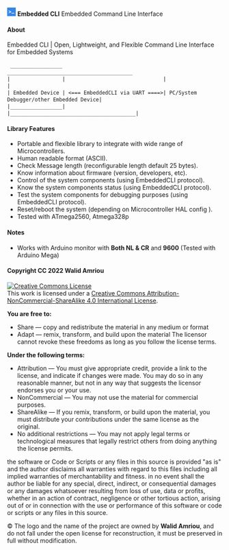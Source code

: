 <img alt="Creative Commons License" style="border-width:0" src="https://github.com/walidamriou/EmbeddedCLI/blob/main/docs/img/1.png" width="20" height="20"/> __Embedded CLI__ Embedded Command Line Interface




#### About 
Embedded CLI | Open, Lightweight, and Flexible Command Line Interface for Embedded Systems

```
 _________________                                  _________________________________________
|                 |                                |                                         |
| Embedded Device | <=== EmbeddedCLI via UART ====>| PC/System Debugger/other Embedded Device|
|_________________|                                |_________________________________________|

```

#### Library Features 
- Portable  and flexible library to integrate with wide range of Microcontrollers.
- Human readable format (ASCII).
- Check Message length (reconfigurable length default 25 bytes).
- Know information about firmware (version, developers, etc).
- Control of the system components (using EmbeddedCLI protocol).
- Know the system components status (using EmbeddedCLI protocol).
- Test the system components for debugging purposes (using EmbeddedCLI protocol).
- Reset/reboot the system (depending on Microcontroller HAL config ).
- Tested with ATmega2560, Atmega328p
  
#### Notes
- Works with Arduino monitor with __Both NL & CR__ and __9600__ (Tested with Arduino Mega)

#### Copyright CC 2022 Walid Amriou

<a rel="license" href="http://creativecommons.org/licenses/by-nc-sa/4.0/"><img alt="Creative Commons License" style="border-width:0" src="https://i.creativecommons.org/l/by-nc-sa/4.0/88x31.png" /></a><br />This work is licensed under a <a rel="license" href="http://creativecommons.org/licenses/by-nc-sa/4.0/">Creative Commons Attribution-NonCommercial-ShareAlike 4.0 International License</a>.

__You are free to:__
  * Share — copy and redistribute the material in any medium or format
  * Adapt — remix, transform, and build upon the material
The licensor cannot revoke these freedoms as long as you follow the license terms.  

__Under the following terms:__
  * Attribution — You must give appropriate credit, provide a link to the license, and indicate if changes were made. You may do so in any reasonable manner, but not in any way that suggests the licensor endorses you or your use.
  * NonCommercial — You may not use the material for commercial purposes.
  * ShareAlike — If you remix, transform, or build upon the material, you must distribute your contributions under the same license as the original.
  * No additional restrictions — You may not apply legal terms or technological measures that legally restrict others from doing anything the license permits.


the software or Code or Scripts or any files in this source is provided "as is" and the author disclaims all warranties with regard to this files including all implied warranties of merchantability and fitness. in no event shall the author be liable for any special, direct, indirect, or consequential damages or any damages whatsoever resulting from loss of use, data or profits, whether in an action of contract, negligence or other tortious action, arising out of or in connection with the use or performance of this software or code or scripts or any files in this source.

© The logo and the name of the project are owned by __Walid Amriou__, and do not fall under the open license for reconstruction, it must be preserved in full without modification. 

